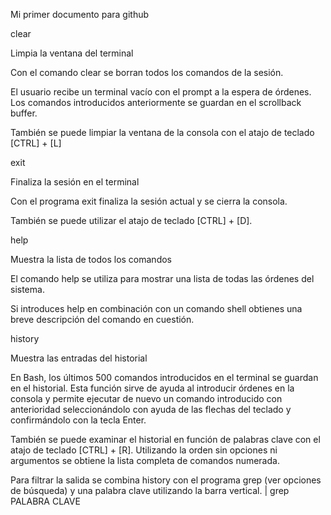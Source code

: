 Mi primer documento para github

clear

Limpia la ventana del terminal

Con el comando clear se borran todos los comandos de la sesión.



El usuario recibe un terminal vacío con el prompt a la espera de órdenes. Los comandos introducidos anteriormente se guardan en el scrollback buffer.

También se puede limpiar la ventana de la consola con el atajo de teclado [CTRL] + [L]

exit

Finaliza la sesión en el terminal

Con el programa exit finaliza la sesión actual y se cierra la consola.

También se puede utilizar el atajo de teclado [CTRL] + [D].

help

Muestra la lista de todos los comandos

El comando help se utiliza para mostrar una lista de todas las órdenes del sistema.

Si introduces help en combinación con un comando shell obtienes una breve descripción del comando en cuestión. 

history

Muestra las entradas del historial

En Bash, los últimos 500 comandos introducidos en el terminal se guardan en el historial. Esta función sirve de ayuda al introducir órdenes en la consola y permite ejecutar de nuevo un comando introducido con anterioridad seleccionándolo con ayuda de las flechas del teclado y confirmándolo con la tecla Enter.

También se puede examinar el historial en función de palabras clave con el atajo de teclado [CTRL] + [R]. Utilizando la orden sin opciones ni argumentos se obtiene la lista completa de comandos numerada.

Para filtrar la salida se combina history con el programa grep (ver opciones de búsqueda) y una palabra clave utilizando la barra vertical.
| grep PALABRA CLAVE

